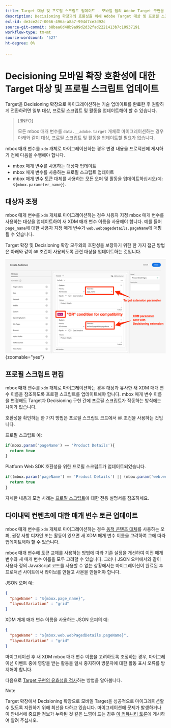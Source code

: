```yaml
---
title: Target 대상 및 프로필 스크립트 업데이트 - 모바일 앱의 Adobe Target 구현을 Adobe Journey Optimizer - Decisioning 확장으로 마이그레이션
description: Decisioning 확장과의 호환성을 위해 Adobe Target 대상 및 프로필 스크립트를 업데이트하는 방법을 알아봅니다.
exl-id: de3ce2c7-0066-496a-a8a7-994d7ce3d92c
source-git-commit: b8baa6d48b9a99d2d32fad2221413b7c10937191
workflow-type: tm+mt
source-wordcount: '527'
ht-degree: 0%

---
```


# Decisioning 모바일 확장 호환성에 대한 Target 대상 및 프로필 스크립트 업데이트


Target을 Decisioning 확장으로 마이그레이션하는 기술 업데이트를 완료한 후 원활하게 전환하려면 일부 대상, 프로필 스크립트 및 활동을 업데이트해야 할 수 있습니다.

>[!INFO]
>
>모든 mbox 매개 변수를 `data.__adobe.target` 개체로 마이그레이션하는 경우 아래와 같이 대상, 프로필 스크립트 및 활동을 업데이트할 필요가 없습니다.


mbox 매개 변수를 `xdm` 개체로 마이그레이션하는 경우 변경 내용을 프로덕션에 게시하기 전에 다음을 수행해야 합니다.

* mbox 매개 변수를 사용하는 대상자 업데이트
* mbox 매개 변수를 사용하는 프로필 스크립트 업데이트
* mbox 매개 변수 토큰 대체를 사용하는 모든 오퍼 및 활동을 업데이트하십시오(예: `${mbox.parameter_name}`).

## 대상자 조정

mbox 매개 변수를 `xdm` 개체로 마이그레이션하는 경우 사용자 지정 mbox 매개 변수를 사용하는 대상을 업데이트하여 새 XDM 매개 변수 이름을 사용해야 합니다. 예를 들어 `page_name`에 대한 사용자 지정 매개 변수가 `web.webpagedetails.pageName`에 매핑될 수 있습니다.

Target 확장 및 Decisioning 확장 모두와의 호환성을 보장하기 위한 한 가지 접근 방법은 아래와 같이 `OR` 조건이 사용되도록 관련 대상을 업데이트하는 것입니다.

![Decisioning 확장 호환성을 위해 Target 대상 업데이트를 보는 방법](assets/target-audience-update.png){zoomable="yes"}

## 프로필 스크립트 편집

mbox 매개 변수를 `xdm` 개체로 마이그레이션하는 경우 대상과 유사한 새 XDM 매개 변수 이름을 참조하도록 프로필 스크립트를 업데이트해야 합니다. mbox 매개 변수 이름을 변경해도 Target과 Decisioning 구현 간에 프로필 스크립트가 작동하는 방식에는 차이가 없습니다.

호환성을 확인하는 한 가지 방법은 프로필 스크립트 코드에서 `OR` 조건을 사용하는 것입니다.

프로필 스크립트 예:

```Javascript
if(mbox.param('pageName') == 'Product Details'){
  return true
}
```

Platform Web SDK 호환성을 위한 프로필 스크립트가 업데이트되었습니다.

```Javascript
if((mbox.param('pageName') == 'Product Details') || (mbox.param('web.webPageDetails.pageName') =='Product Details')){
  return true
}
```

자세한 내용과 모범 사례는 [프로필 스크립트](https://experienceleague.adobe.com/ko/docs/target/using/audiences/visitor-profiles/profile-parameters)에 대한 전용 설명서를 참조하세요.

## 다이내믹 컨텐츠에 대한 매개 변수 토큰 업데이트

mbox 매개 변수를 `xdm` 개체로 마이그레이션하는 경우 [동적 콘텐츠 대체](https://experienceleague.adobe.com/ko/docs/target/using/experiences/offers/passing-profile-attributes-to-the-html-offer)를 사용하는 오퍼, 권장 사항 디자인 또는 활동이 있으면 새 XDM 매개 변수 이름을 고려하여 그에 따라 업데이트해야 할 수 있습니다.

mbox 매개 변수에 토큰 교체를 사용하는 방법에 따라 기존 설정을 개선하여 이전 매개 변수와 새 매개 변수 이름을 모두 고려할 수 있습니다. 그러나 JSON 오퍼에서와 같이 사용자 정의 JavaScript 코드를 사용할 수 없는 상황에서는 마이그레이션이 완료된 후 프로덕션 사이트에서 라이브를 만들고 사본을 만들어야 합니다.

JSON 오퍼 예:

```JSON
{
  "pageName" : "${mbox.page_name}",
  "layoutVariation" : "grid"
}
```

XDM 개체 매개 변수 이름을 사용하는 JSON 오퍼의 예:

```JSON
{
  "pageName" : "${mbox.web.webPagedDetails.pageName}",
  "layoutVariation" : "grid"
}
```

마이그레이션 후 새 XDM mbox 매개 변수 이름을 고려하도록 조정하는 경우, 마이그레이션 이벤트 중에 영향을 받는 활동을 일시 중지하여 방문자에 대한 활동 표시 오류를 방지해야 합니다.


다음으로 [Target 구현의 유효성을 검사](validate.md)하는 방법을 알아봅니다.

>[!NOTE]
>
>Target 확장에서 Decisioning 확장으로 모바일 Target을 성공적으로 마이그레이션할 수 있도록 지원하기 위해 최선을 다하고 있습니다. 마이그레이션에 문제가 발생하거나 이 안내서에 중요한 정보가 누락된 것 같은 느낌이 드는 경우 [이 커뮤니티 토론](https://experienceleaguecommunities.adobe.com/t5/adobe-experience-platform-data/tutorial-discussion-migrate-target-from-at-js-to-web-sdk/m-p/575587?profile.language=ko#M463)에 게시하여 알려 주십시오.
